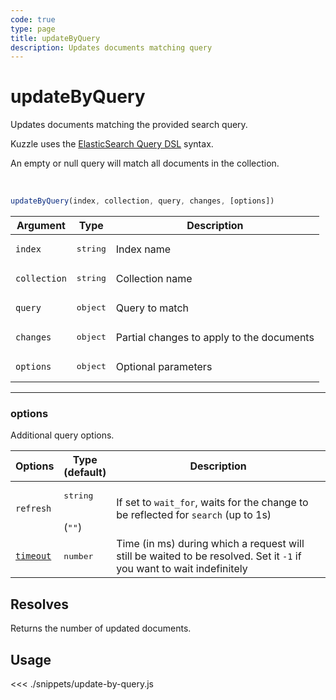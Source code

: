 ```yaml
---
code: true
type: page
title: updateByQuery
description: Updates documents matching query
---
```


# updateByQuery

<SinceBadge version="Kuzzle 2.11.0"/>
<SinceBadge version="7.7.1"/>

Updates documents matching the provided search query.

Kuzzle uses the [ElasticSearch Query DSL](https://www.elastic.co/guide/en/elasticsearch/reference/7.4/query-dsl.html) syntax.

An empty or null query will match all documents in the collection.

<br/>

```js
updateByQuery(index, collection, query, changes, [options])
```

| Argument      | Type              | Description                               |
|---------------|-------------------|-------------------------------------------|
| `index`       | <pre>string</pre> | Index name                                |
| `collection`  | <pre>string</pre> | Collection name                           |
| `query`       | <pre>object</pre> | Query to match                            |
| `changes`     | <pre>object</pre> | Partial changes to apply to the documents |
| `options`     | <pre>object</pre> | Optional parameters                       |

---

### options

Additional query options.

| Options   | Type<br/>(default)               | Description                                                                                                                        |
|-----------|----------------------------------|------------------------------------------------------------------------------------------------------------------------------------|
| `refresh` | <pre>string</pre><br/>(`""`)     | If set to `wait_for`, waits for the change to be reflected for `search` (up to 1s)                                                 |
| [`timeout`](/sdk/7/core-classes/kuzzle/query#timeout)  | <pre>number</pre>               | Time (in ms) during which a request will still be waited to be resolved. Set it `-1` if you want to wait indefinitely |

## Resolves

Returns the number of updated documents.

## Usage

<<< ./snippets/update-by-query.js